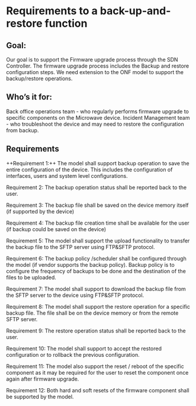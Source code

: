 # Requirements to a back-up-and-restore function

## Goal:

Our goal is to support the Firmware upgrade process through the SDN Controller. The firmware upgrade process includes the Backup and restore configuration steps. We need extension to the ONF model to support the backup/restore operations. 


## Who’s it for: 

Back office operations team  - who regularly performs firmware upgrade to specific components on the Microwave device. 
Incident Management team - who troubleshoot the device and may need to restore the configuration from backup. 


## Requirements

++Requirement 1:++ The model shall support backup operation to save the entire configuration of the device. This includes the configuration of interfaces, users and system level configurations. 

Requirement 2: The backup operation status shall be reported back to the user.

Requirement 3: The backup file shall be saved on the device memory itself (if supported by the device)

Requirement 4: The backup file creation time shall be available for the user (if backup could be saved on the device)

Requirement 5: The model shall support the upload functionality to transfer the backup file to the SFTP server using FTP&SFTP protocol. 

Requirement 6: The backup policy /scheduler shall be configured through the model (if vendor supports the backup policy). Backup policy is to configure the frequency of backups to be done and the destination of the files to be uploaded. 

Requirement 7: The model shall support to download the backup file from the SFTP server to the device using FTP&SFTP protocol. 

Requirement 8: The model shall support the restore operation for a specific backup file. The file shall be on the device memory or from the remote SFTP server. 

Requirement 9: The restore operation status shall be reported back to the user.

Requirement 10: The model shall support to accept the restored configuration or to rollback the previous configuration. 

Requirement 11: The model also support the reset / reboot of the specific component as it may be required for the user to reset the component once again after firmware upgrade.

Requirement 12: Both hard and soft resets of the firmware component shall be supported by the model.
